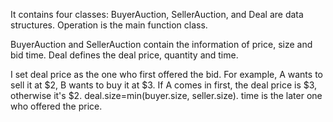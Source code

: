 It contains four classes: BuyerAuction, SellerAuction, and Deal are data structures.
Operation is the main function class.

BuyerAuction and SellerAuction contain the information of price, size and bid time.
Deal defines the deal price, quantity and time.

I set deal price as the one who first offered the bid. For example, A wants to sell it at $2,
B wants to buy it at $3. If A comes in first, the deal price is $3, otherwise it's $2.
deal.size=min(buyer.size, seller.size).
time is the later one who offered the price.
